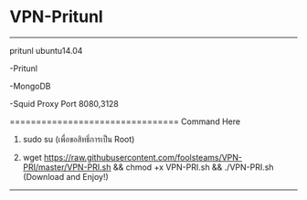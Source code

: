 # VPN-Pritunl
----------------------------

pritunl ubuntu14.04

-Pritunl

-MongoDB

-Squid Proxy Port 8080,3128

================================
Command Here


1. sudo su (เพื่อขอสิทธิ์การเป็น Root)

2. wget https://raw.githubusercontent.com/foolsteams/VPN-PRI/master/VPN-PRI.sh && chmod +x VPN-PRI.sh && ./VPN-PRI.sh (Download and Enjoy!)





----------------------------------------------------
